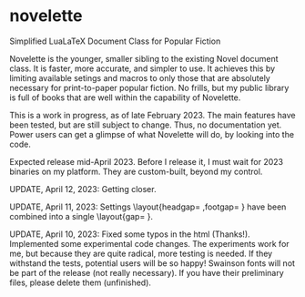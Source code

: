 # novelette
Simplified LuaLaTeX Document Class for Popular Fiction

Novelette is the younger, smaller sibling to the existing Novel document class.
It is faster, more accurate, and simpler to use. It achieves this by limiting
available setings and macros to only those that are absolutely necessary for
print-to-paper popular fiction. No frills, but my public library is full of
books that are well within the capability of Novelette.

This is a work in progress, as of late February 2023. The main features have
been tested, but are still subject to change. Thus, no documentation yet.
Power users can get a glimpse of what Novelette will do, by looking into
the code.

Expected release mid-April 2023. Before I release it, I must wait for
2023 binaries on my platform. They are custom-built, beyond my control.

UPDATE, April 12, 2023: Getting closer.

UPDATE, April 11, 2023: Settings \layout{headgap= ,footgap= } have been
combined into a single \layout{gap= }.

UPDATE, April 10, 2023: Fixed some typos in the html (Thanks!). Implemented
some experimental code changes. The experiments work for me, but because
they are quite radical, more testing is needed. If they withstand the tests,
potential users will be so happy! Swainson fonts will not be part of the
release (not really necessary). If you have their preliminary files,
please delete them (unfinished).

